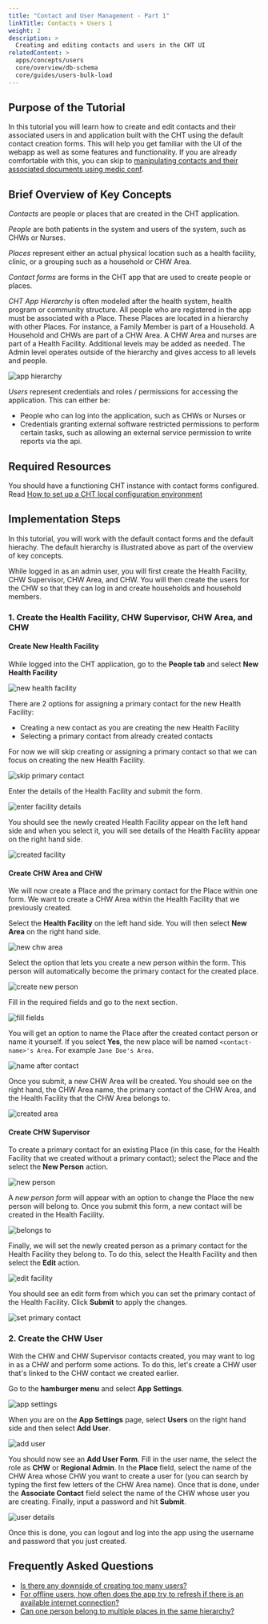 ```yaml
---
title: "Contact and User Management - Part 1"
linkTitle: Contacts + Users 1
weight: 2
description: >
  Creating and editing contacts and users in the CHT UI
relatedContent: >
  apps/concepts/users
  core/overview/db-schema
  core/guides/users-bulk-load 
---
```


## Purpose of the Tutorial

In this tutorial you will learn how to create and edit contacts and their associated users in and application built with the CHT using the default contact creation forms. This will help you get familiar with the UI of the webapp as well as some features and functionality. If you are already comfortable with this, you can skip to [manipulating contacts and their associated documents using medic conf](creating-and-managing-users-and-contacts-with-medic-conf.md).

## Brief Overview of Key Concepts

*Contacts* are people or places that are created in the CHT application.

*People* are both patients in the system and users of the system, such as CHWs or Nurses.

*Places* represent either an actual physical location such as a health facility, clinic, or a grouping such as a household or CHW Area.

*Contact forms* are forms in the CHT app that are used to create people or places.

*CHT App Hierarchy* is often modeled after the health system, health program or community structure.  All people who are registered in the app must be associated with a Place. These Places are located in a hierarchy with other Places. For instance, a Family Member is part of a Household. A Household and CHWs are part of a CHW Area. A CHW Area and nurses are part of a Health Facility. Additional levels may be added as needed. The Admin level operates outside of the hierarchy and gives access to all levels and people.

![app hierarchy](app-hierarchy.jpg "Default app hierarchy")

*Users* represent credentials and roles / permissions for accessing the application. This can either be:

- People who can log into the application, such as CHWs or Nurses or
- Credentials granting external software restricted permissions to perform certain tasks, such as allowing an external service permission to write reports via the api.

## Required Resources

You should have a functioning CHT instance with contact forms configured. Read [How to set up a CHT local configuration environment](setting_up_local_configuration_environment.md)

## Implementation Steps

In this tutorial, you will work with the default contact forms and the default hierachy. The default hierarchy is illustrated above as part of the overview of key concepts.

While logged in as an admin user, you will first create the Health Facility, CHW Supervisor, CHW Area, and CHW. You will then create the users for the CHW so that they can log in and create households and household members.

### 1. Create the Health Facility, CHW Supervisor, CHW Area, and CHW

#### Create New Health Facility

While logged into the CHT application, go to the **People tab** and select **New Health Facility**

![new health facility](new-facility/select-new-facility.png "New health facility")

There are 2 options for assigning a primary contact for the new Health Facility:

- Creating a new contact as you are creating the new Health Facility
- Selecting a primary contact from already created contacts

For now we will skip creating or assigning a primary contact so that we can focus on creating the new Health Facility.

![skip primary contact](new-facility/skip-primary-contact.png "Skip primary contact")

Enter the details of the Health Facility and submit the form.

![enter facility details](new-facility/enter-facility-name.png "Enter facility details")

You should see the newly created Health Facility appear on the left hand side and when you select it, you will see details of the Health Facility appear on the right hand side.

![created facility](new-facility/created-facility.png "Created facility")

#### Create CHW Area and CHW

We will now create a Place and the primary contact for the Place within one form. We want to create a CHW Area within the Health Facility that we previously created.

Select the **Health Facility** on the left hand side. You will then select **New Area** on the right hand side.

![new chw area](new-chw-area/new-chw-area.png "New CHW area")

Select the option that lets you create a new person within the form. This person will automatically become the primary contact for the created place.

![create new person](new-chw-area/create-new-person.png "Create a new person")

Fill in the required fields and go to the next section.

![fill fields](new-chw-area/fill-required-fields.png "Fill required fields")

You will get an option to name the Place after the created contact person or name it yourself. If you select **Yes**, the new place will be named `<contact-name>'s Area`. For example `Jane Doe's Area`.

![name after contact](new-chw-area/name-after-primary-contact.png "Name after contact")

Once you submit, a new CHW Area will be created. You should see on the right hand, the CHW Area name, the primary contact of the CHW Area, and the Health Facility that the CHW Area belongs to.

![created area](new-chw-area/created-chw-area.png "Created CHW area")

#### Create CHW Supervisor

To create a primary contact for an existing Place (in this case, for the Health Facility that we created without a primary contact); select the Place and the select the **New Person** action.

![new person](new-chw-supervisor/new-person.png "New person")

A *new person form* will appear with an option to change the Place the new person will belong to. Once you submit this form, a new contact will be created in the Health Facility.

![belongs to](new-chw-supervisor/belongs-to.png "Belongs to")

Finally, we will set the newly created person as a primary contact for the Health Facility they belong to. To do this, select the Health Facility and then select the **Edit** action.

![edit facility](new-chw-supervisor/edit-facility.png "Edit facility")

You should see an edit form from which you can set the primary contact of the Health Facility. Click **Submit** to apply the changes.

![set primary contact](new-chw-supervisor/set-primary-contact.png "Set primary contact")

### 2. Create the CHW User

With the CHW and CHW Supervisor contacts created, you may want to log in as a CHW and perform some actions. To do this, let's create a CHW user that's linked to the CHW contact we created earlier.

Go to the **hamburger menu** and select **App Settings**.

![app settings](new-chw-user/app-settings.png "App settings")

When you are on the **App Settings** page, select **Users** on the right hand side and then select **Add User**.

![add user](new-chw-user/add-user.png "Add user")

You should now see an **Add User Form**. Fill in the user name, the select the role as **CHW** or **Regional Admin**. In the **Place** field, select the name of the CHW Area whose CHW you want to create a user for (you can search by typing the first few letters of the CHW Area name). Once that is done, under the **Associate Contact** field select the name of the CHW whose user you are creating. Finally, input a password and hit **Submit**.

![user details](new-chw-user/fill-user-details.png "Fill user details")

Once this is done, you can logout and log into the app using the username and password that you just created.

## Frequently Asked Questions

- [Is there any downside of creating too many users?](https://forum.communityhealthtoolkit.org/t/is-there-any-downside-of-creating-too-many-users/531)
- [For offline users, how often does the app try to refresh if there is an available internet connection?](https://forum.communityhealthtoolkit.org/t/for-offline-users-how-often-does-the-app-try-to-refresh-if-there-is-an-available-internet-connection/503)
- [Can one person belong to multiple places in the same hierarchy?](https://forum.communityhealthtoolkit.org/t/can-one-person-belong-to-multiple-places-in-the-same-hierarchy/101)
